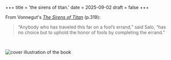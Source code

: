 +++
title = 'the sirens of titan.'
date = 2025-09-02
draft = false
+++

From Vonnegut's [*The Sirens of Titan*](https://www.penguinrandomhouse.com/books/184346/the-sirens-of-titan-by-kurt-vonnegut/) (p.319):

> “Anybody who has traveled this far on a fool’s errand,” said Salo, “has no choice but to uphold the honor of fools by completing the errand.”

<br> 

![cover illustration of the book](/sirens-of-titan/sirens-of-titan.jpg)